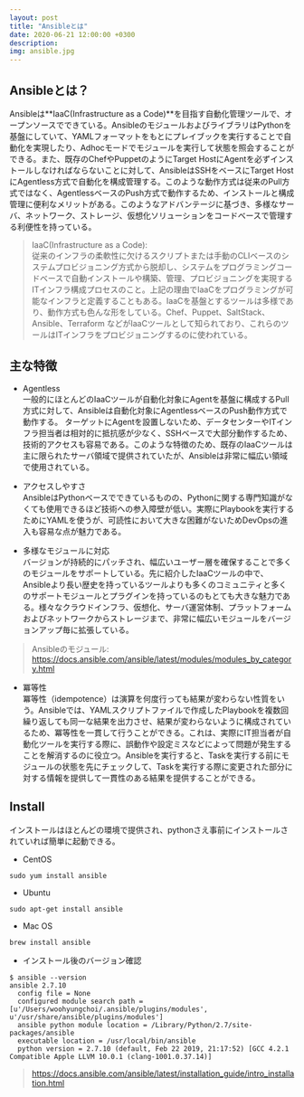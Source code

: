 ```yaml
---
layout: post
title: "Ansibleとは"
date: 2020-06-21 12:00:00 +0300
description: 
img: ansible.jpg
---
```


## Ansibleとは？

Ansibleは**IaaC(Infrastructure as a Code)**を目指す自動化管理ツールで、オープンソースでできている。AnsibleのモジュールおよびライブラリはPythonを基盤にしていて、YAMLフォーマットをもとにプレイブックを実行することで自動化を実現したり、Adhocモードでモジュールを実行して状態を照会することができる。また、既存のChefやPuppetのようにTarget HostにAgentを必ずインストールしなければならないことに対して、AnsibleはSSHをベースにTarget HostにAgentless方式で自動化を構成管理する。このような動作方式は従来のPull方式ではなく、AgentlessベースのPush方式で動作するため、インストールと構成管理に便利なメリットがある。このようなアドバンテージに基づき、多様なサーバ、ネットワーク、ストレージ、仮想化ソリューションをコードベースで管理する利便性を持っている。

> IaaC(Infrastructure as a Code):  
> 従来のインフラの柔軟性に欠けるスクリプトまたは手動のCLIベースのシステムプロビジョニング方式から脱却し、システムをプログラミングコードベースで自動インストールや構築、管理、プロビジョニングを実現するITインフラ構成プロセスのこと。上記の理由でIaaCをプログラミングが可能なインフラと定義することもある。IaaCを基盤とするツールは多様であり、動作方式も色んな形をしている。Chef、Puppet、SaltStack、Ansible、Terraform  などがIaaCツールとして知られており、これらのツールはITインフラをプロビジョニングするのに使われている。

## 主な特徴

- Agentless  
一般的にほとんどのIaaCツールが自動化対象にAgentを基盤に構成するPull方式に対して、Ansibleは自動化対象にAgentlessベースのPush動作方式で動作する。
ターゲットにAgentを設置しないため、データセンターやITインフラ担当者は相対的に抵抗感が少なく、SSHベースで大部分動作するため、技術的アクセスも容易である。このような特徴のため、既存のIaaCツールは主に限られたサーバ領域で提供されていたが、Ansibleは非常に幅広い領域で使用されている。

- アクセスしやすさ  
AnsibleはPythonベースでできているものの、Pythonに関する専門知識がなくても使用できるほど技術への参入障壁が低い。実際にPlaybookを実行するためにYAMLを使うが、可読性において大きな困難がないためDevOpsの進入も容易な点が魅力である。

- 多様なモジュールに対応  
バージョンが持続的にパッチされ、幅広いユーザー層を確保することで多くのモジュールをサポートしている。先に紹介したIaaCツールの中で、Ansibleより長い歴史を持っているツールよりも多くのコミュニティと多くのサポートモジュールとプラグインを持っているのもとても大きな魅力である。様々なクラウドインフラ、仮想化、サーバ運営体制、プラットフォームおよびネットワークからストレージまで、非常に幅広いモジュールをバージョンアップ毎に拡張している。
> Ansibleのモジュール: https://docs.ansible.com/ansible/latest/modules/modules_by_category.html

- 冪等性  
冪等性（idempotence）は演算を何度行っても結果が変わらない性質をいう。Ansibleでは、YAMLスクリプトファイルで作成したPlaybookを複数回繰り返しても同一な結果を出力させ、結果が変わらないように構成されているため、冪等性を一貫して行うことができる。これは、実際にIT担当者が自動化ツールを実行する際に、誤動作や設定ミスなどによって問題が発生することを解消するのに役立つ。Ansibleを実行すると、Taskを実行する前にモジュールの状態を先にチェックして、Taskを実行する際に変更された部分に対する情報を提供して一貫性のある結果を提供することができる。

## Install

インストールはほとんどの環境で提供され、pythonさえ事前にインストールされていれば簡単に起動できる。

- CentOS
```
sudo yum install ansible
```


- Ubuntu
```
sudo apt-get install ansible
```


- Mac OS
```
brew install ansible
```


- インストール後のバージョン確認
```
$ ansible --version
ansible 2.7.10
  config file = None
  configured module search path = [u'/Users/woohyungchoi/.ansible/plugins/modules', u'/usr/share/ansible/plugins/modules']
  ansible python module location = /Library/Python/2.7/site-packages/ansible
  executable location = /usr/local/bin/ansible
  python version = 2.7.10 (default, Feb 22 2019, 21:17:52) [GCC 4.2.1 Compatible Apple LLVM 10.0.1 (clang-1001.0.37.14)]
```
> https://docs.ansible.com/ansible/latest/installation_guide/intro_installation.html
